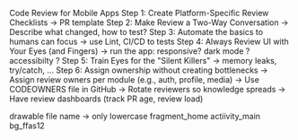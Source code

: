 Code Review for Mobile Apps
	Step 1: Create Platform-Specific Review Checklists -> PR template
	Step 2: Make Review a Two-Way Conversation -> Describe what changed, how to test?
	Step 3: Automate the basics to humans can focus -> use Lint, CI/CD to tests
	Step 4: Always Review UI with Your Eyes (and Fingers) -> run the app: responsive? dark mode ? accessibilty ?
	Step 5: Train Eyes for the "Silent Killers" -> memory leaks, try/catch, ...
	Step 6: Assign ownership without creating bottlenecks
		-> Assign review owners per module (e.g., auth, profile, media)
		-> Use CODEOWNERS file in GitHub
		-> Rotate reviewers so knowledge spreads
		-> Have review dashboards (track PR age, review load)

drawable file name -> only lowercase
	fragment_home
	actiivity_main
	bg_ffas12